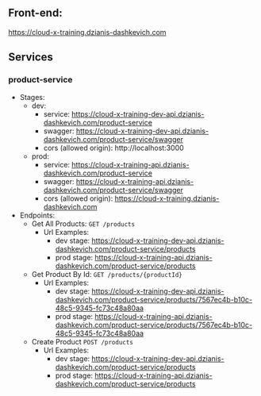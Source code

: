 
## Front-end:
https://cloud-x-training.dzianis-dashkevich.com

## Services

### product-service

- Stages:
  - dev: 
    - service: https://cloud-x-training-dev-api.dzianis-dashkevich.com/product-service
    - swagger: https://cloud-x-training-dev-api.dzianis-dashkevich.com/product-service/swagger
    - cors (allowed origin): http://localhost:3000
  - prod: 
    - service: https://cloud-x-training-api.dzianis-dashkevich.com/product-service
    - swagger: https://cloud-x-training-api.dzianis-dashkevich.com/product-service/swagger
    - cors (allowed origin): https://cloud-x-training.dzianis-dashkevich.com
- Endpoints:
  - Get All Products: `GET /products`
    - Url Examples:
      - dev stage: https://cloud-x-training-dev-api.dzianis-dashkevich.com/product-service/products
      - prod stage: https://cloud-x-training-api.dzianis-dashkevich.com/product-service/products
  - Get Product By Id: `GET /products/{productId}`
    - Url Examples:
      - dev stage: https://cloud-x-training-dev-api.dzianis-dashkevich.com/product-service/products/7567ec4b-b10c-48c5-9345-fc73c48a80aa
      - prod stage: https://cloud-x-training-api.dzianis-dashkevich.com/product-service/products/7567ec4b-b10c-48c5-9345-fc73c48a80aa
  - Create Product `POST /products`
    - Url Examples:
        - dev stage: https://cloud-x-training-dev-api.dzianis-dashkevich.com/product-service/products
        - prod stage: https://cloud-x-training-api.dzianis-dashkevich.com/product-service/products
